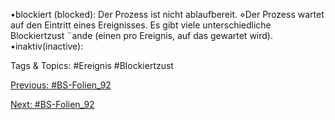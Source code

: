 •blockiert (blocked):
Der Prozess ist nicht ablaufbereit.
⋄Der Prozess wartet auf den Eintritt eines Ereignisses.
Es gibt viele unterschiedliche Blockiertzust ¨ande (einen pro Ereignis, auf das gewartet wird).
•inaktiv(inactive):

   Tags & Topics:
   #Ereignis
   #Blockiertzust

[Previous: #BS-Folien_92](BS-Folien_92.md)

[Next: #BS-Folien_92](BS-Folien_92.md)
